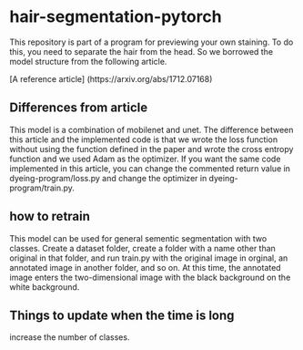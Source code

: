 # hair-segmentation-pytorch
  <p>This repository is part of a program for previewing your own staining. To do this, you need to separate the hair from the head. So we  borrowed the model structure from the following article.</p>
  
 <p>[A reference article] (https://arxiv.org/abs/1712.07168)</p>
 
## Differences from article
<p>This model is a combination of mobilenet and unet. The difference between this article and the implemented code is that we wrote the loss function without using the function defined in the paper and wrote the cross entropy function and we used Adam as the optimizer. If you want the same code implemented in this article, you can change the commented return value in dyeing-program/loss.py and change the optimizer in dyeing-program/train.py.</p>

## how to retrain
<p>This model can be used for general sementic segmentation with two classes. Create a dataset folder, create a folder with a name other than original in that folder, and run train.py with the original image in orginal, an annotated image in another folder, and so on. At this time, the annotated image enters the two-dimensional image with the black background on the white background.</p>

## Things to update when the time is long
<p>increase the number of classes.</p>
